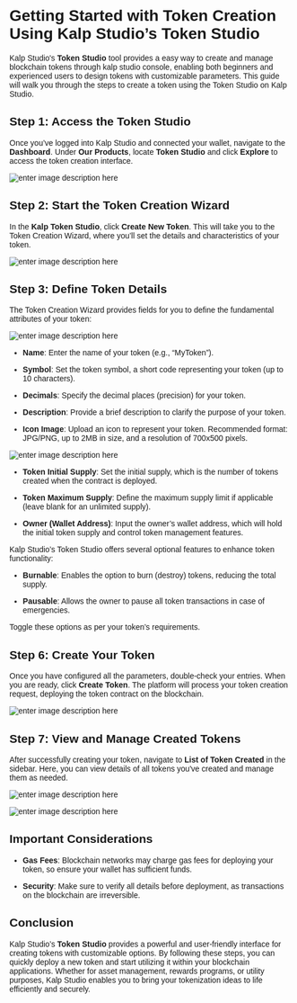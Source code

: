 <style> body {  font-family: "Source Sans 3", sans-serif!important; }</style>
<link href="https://fonts.googleapis.com/css2?family=Source+Sans+3:ital,wght@0,200..900;1,200..900&display=swap" rel="stylesheet">    <link rel="stylesheet" href="https://fonts.googleapis.com/icon?family=Material+Icons">

# Getting Started with Token Creation Using Kalp Studio’s Token Studio

Kalp Studio's **Token Studio** tool provides a easy way to create and manage blockchain tokens through kalp studio console, enabling both beginners and experienced users to design tokens with customizable parameters. This guide will walk you through the steps to create a token using the Token Studio on Kalp Studio.

## Step 1: Access the Token Studio

Once you’ve logged into Kalp Studio and connected your wallet, navigate to the **Dashboard**. Under **Our Products**, locate **Token Studio** and click **Explore** to access the token creation interface.

![enter image description here](https://doc-images-kalp-studio.s3.ap-south-1.amazonaws.com/Token+creator/6.png)

## Step 2: Start the Token Creation Wizard

In the **Kalp Token Studio**, click **Create New Token**. This will take you to the Token Creation Wizard, where you’ll set the details and characteristics of your token.

![enter image description here](https://doc-images-kalp-studio.s3.ap-south-1.amazonaws.com/Token+creator/7.png)
  

## Step 3: Define Token Details

The Token Creation Wizard provides fields for you to define the fundamental attributes of your token:

 ![enter image description here](https://doc-images-kalp-studio.s3.ap-south-1.amazonaws.com/Token+creator/10.png)

-  **Name**: Enter the name of your token (e.g., “MyToken”).

-  **Symbol**: Set the token symbol, a short code representing your token (up to 10 characters).

-  **Decimals**: Specify the decimal places (precision) for your token.

-  **Description**: Provide a brief description to clarify the purpose of your token.

-  **Icon Image**: Upload an icon to represent your token. Recommended format: JPG/PNG, up to 2MB in size, and a resolution of 700x500 pixels.

  
![enter image description here](https://doc-images-kalp-studio.s3.ap-south-1.amazonaws.com/Token+creator/13.png)

-  **Token Initial Supply**: Set the initial supply, which is the number of tokens created when the contract is deployed.

-  **Token Maximum Supply**: Define the maximum supply limit if applicable (leave blank for an unlimited supply).

-  **Owner (Wallet Address)**: Input the owner’s wallet address, which will hold the initial token supply and control token management features.

Kalp Studio’s Token Studio offers several optional features to enhance token functionality:
  

-  **Burnable**: Enables the option to burn (destroy) tokens, reducing the total supply.

-  **Pausable**: Allows the owner to pause all token transactions in case of emergencies.

Toggle these options as per your token’s requirements.

## Step 6: Create Your Token

Once you have configured all the parameters, double-check your entries. When you are ready, click **Create Token**. The platform will process your token creation request, deploying the token contract on the blockchain.

![enter image description here](https://doc-images-kalp-studio.s3.ap-south-1.amazonaws.com/Token+creator/CTKD+13.png)

## Step 7: View and Manage Created Tokens

After successfully creating your token, navigate to **List of Token Created** in the sidebar. Here, you can view details of all tokens you've created and manage them as needed.

![enter image description here](https://doc-images-kalp-studio.s3.ap-south-1.amazonaws.com/Token+creator/CTKD+14.png)

![enter image description here](https://doc-images-kalp-studio.s3.ap-south-1.amazonaws.com/Deployed+tokens.png)

## Important Considerations

-  **Gas Fees**: Blockchain networks may charge gas fees for deploying your token, so ensure your wallet has sufficient funds.

-  **Security**: Make sure to verify all details before deployment, as transactions on the blockchain are irreversible. 

## Conclusion

Kalp Studio’s **Token Studio** provides a powerful and user-friendly interface for creating tokens with customizable options. By following these steps, you can quickly deploy a new token and start utilizing it within your blockchain applications. Whether for asset management, rewards programs, or utility purposes, Kalp Studio enables you to bring your tokenization ideas to life efficiently and securely.